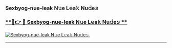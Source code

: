 ### Sexbyog-nue-leak N𝚞e L𝚎a𝚔 Nu𝚍e𝚜   

### [ **🔗👉 🔴 Sexbyog-nue-leak N𝚞e L𝚎a𝚔 Nu𝚍e𝚜 **](https://taap.it/xNRuk4)  

[![Sexbyog-nue-leak N𝚞e L𝚎a𝚔 Nu𝚍e𝚜 ](https://i.imgur.com/0qMVB7G.gif)](https://taap.it/xNRuk4)  

___  
